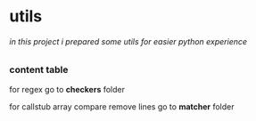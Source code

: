 # utils
###### in this project i prepared some utils for easier python experience

### content table

for regex go to **checkers** folder

for callstub array compare remove lines go to **matcher** folder
